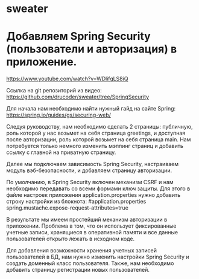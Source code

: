 # sweater

# Добавляем Spring Security (пользователи и авторизация) в приложение.

https://www.youtube.com/watch?v=WDlifgLS8iQ

Ссылка на git репозиторий из видео:
https://github.com/drucoder/sweater/tree/SpringSecurity

Для начала нам необходимо найти нужный гайд на сайте Spring:
https://spring.io/guides/gs/securing-web/

Следуя руководству, нам необходимо сделать 2 страницы: публичную, роль которой у нас возьмет на себя страница greetings, и доступная после авторизации, роль которой возьмет на себя страница main. Нам потребуется только немного изменить мэппинг страниц и добавить ссылку с главной на приватную страницу.

Далее мы подключаем зависимость Spring Security, настраиваем модуль вэб-безопасности, и добавляем страницу авторизации.

По умолчанию, в Spring Security включен механизм CSRF и нам необходимо передавать со всеми формами ключ защиты. Для этого в файле настроек приложения application.properties нужно добавить строку настройки из блокнота:
#application.properties
spring.mustache.expose-request-attributes=true

В результате мы имеем простейший механизм авторизации в приложении. Проблема в том, что он использует фиксированные учетные записи, хранящиеся в оперативной памяти и все данные пользователей открыто лежать в исходном коде.

Для добавления возможности хранения учетных записей пользователей в БД, нам нужно изменить настройки Spring Security и создать доменный класс пользователя. Также, нам необходимо добавить страницу регистрации новых пользователей.
